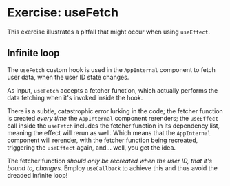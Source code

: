 # Exercise: useFetch

This exercise illustrates a pitfall that might occur when using `useEffect`.

## Infinite loop

The `useFetch` custom hook is used in the `AppInternal` component to fetch user data, when the user ID state changes.

As input, `useFetch` accepts a fetcher function, which actually performs the data fetching when it's invoked inside the hook.

There is a subtle, catastrophic error lurking in the code; the fetcher function is created _every time_ the `AppInternal` component rerenders; the `useEffect` call inside the `useFetch` includes the fetcher function in its dependency list, meaning the effect will rerun as well. Which means that the `AppInternal` component will rerender, with the fetcher function being recreated, triggering the `useEffect` again, and... well, you get the idea.

The fetcher function _should only be recreated when the user ID, that it's bound to, changes_. Employ `useCallback` to achieve this and thus avoid the dreaded infinite loop!
